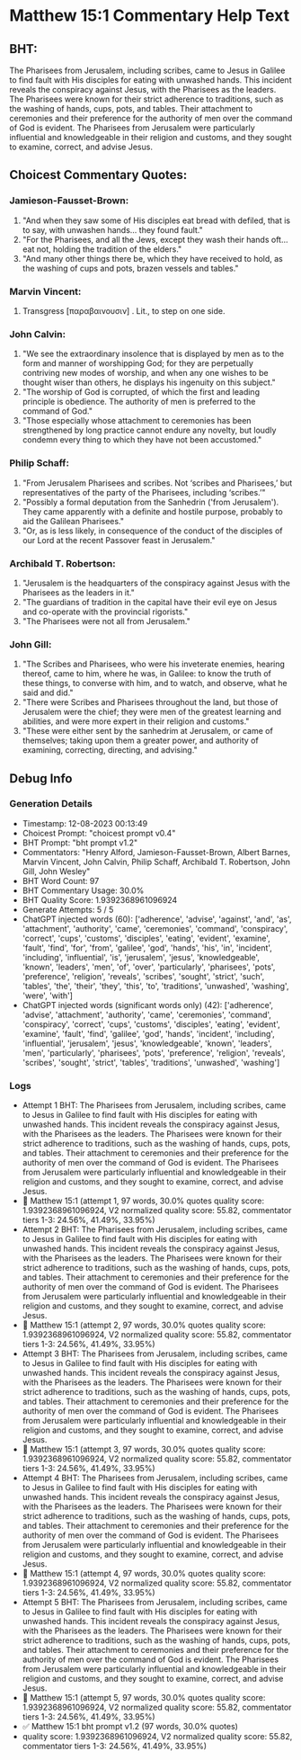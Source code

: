 # Matthew 15:1 Commentary Help Text

## BHT:
The Pharisees from Jerusalem, including scribes, came to Jesus in Galilee to find fault with His disciples for eating with unwashed hands. This incident reveals the conspiracy against Jesus, with the Pharisees as the leaders. The Pharisees were known for their strict adherence to traditions, such as the washing of hands, cups, pots, and tables. Their attachment to ceremonies and their preference for the authority of men over the command of God is evident. The Pharisees from Jerusalem were particularly influential and knowledgeable in their religion and customs, and they sought to examine, correct, and advise Jesus.

## Choicest Commentary Quotes:
### Jamieson-Fausset-Brown:
1. "And when they saw some of His disciples eat bread with defiled, that is to say, with unwashen hands... they found fault." 
2. "For the Pharisees, and all the Jews, except they wash their hands oft... eat not, holding the tradition of the elders."
3. "And many other things there be, which they have received to hold, as the washing of cups and pots, brazen vessels and tables."

### Marvin Vincent:
1. Transgress [παραβαινουσιν] . Lit., to step on one side.


### John Calvin:
1. "We see the extraordinary insolence that is displayed by men as to the form and manner of worshipping God; for they are perpetually contriving new modes of worship, and when any one wishes to be thought wiser than others, he displays his ingenuity on this subject."
2. "The worship of God is corrupted, of which the first and leading principle is obedience. The authority of men is preferred to the command of God."
3. "Those especially whose attachment to ceremonies has been strengthened by long practice cannot endure any novelty, but loudly condemn every thing to which they have not been accustomed."

### Philip Schaff:
1. "From Jerusalem Pharisees and scribes. Not ‘scribes and Pharisees,’ but representatives of the party of the Pharisees, including ‘scribes.’" 
2. "Possibly a formal deputation from the Sanhedrin ('from Jerusalem'). They came apparently with a definite and hostile purpose, probably to aid the Galilean Pharisees."
3. "Or, as is less likely, in consequence of the conduct of the disciples of our Lord at the recent Passover feast in Jerusalem."

### Archibald T. Robertson:
1. "Jerusalem is the headquarters of the conspiracy against Jesus with the Pharisees as the leaders in it."
2. "The guardians of tradition in the capital have their evil eye on Jesus and co-operate with the provincial rigorists."
3. "The Pharisees were not all from Jerusalem."

### John Gill:
1. "The Scribes and Pharisees, who were his inveterate enemies, hearing thereof, came to him, where he was, in Galilee: to know the truth of these things, to converse with him, and to watch, and observe, what he said and did."
2. "There were Scribes and Pharisees throughout the land, but those of Jerusalem were the chief; they were men of the greatest learning and abilities, and were more expert in their religion and customs."
3. "These were either sent by the sanhedrim at Jerusalem, or came of themselves; taking upon them a greater power, and authority of examining, correcting, directing, and advising."


## Debug Info
### Generation Details
- Timestamp: 12-08-2023 00:13:49
- Choicest Prompt: "choicest prompt v0.4"
- BHT Prompt: "bht prompt v1.2"
- Commentators: "Henry Alford, Jamieson-Fausset-Brown, Albert Barnes, Marvin Vincent, John Calvin, Philip Schaff, Archibald T. Robertson, John Gill, John Wesley"
- BHT Word Count: 97
- BHT Commentary Usage: 30.0%
- BHT Quality Score: 1.9392368961096924
- Generate Attempts: 5 / 5
- ChatGPT injected words (60):
	['adherence', 'advise', 'against', 'and', 'as', 'attachment', 'authority', 'came', 'ceremonies', 'command', 'conspiracy', 'correct', 'cups', 'customs', 'disciples', 'eating', 'evident', 'examine', 'fault', 'find', 'for', 'from', 'galilee', 'god', 'hands', 'his', 'in', 'incident', 'including', 'influential', 'is', 'jerusalem', 'jesus', 'knowledgeable', 'known', 'leaders', 'men', 'of', 'over', 'particularly', 'pharisees', 'pots', 'preference', 'religion', 'reveals', 'scribes', 'sought', 'strict', 'such', 'tables', 'the', 'their', 'they', 'this', 'to', 'traditions', 'unwashed', 'washing', 'were', 'with']
- ChatGPT injected words (significant words only) (42):
	['adherence', 'advise', 'attachment', 'authority', 'came', 'ceremonies', 'command', 'conspiracy', 'correct', 'cups', 'customs', 'disciples', 'eating', 'evident', 'examine', 'fault', 'find', 'galilee', 'god', 'hands', 'incident', 'including', 'influential', 'jerusalem', 'jesus', 'knowledgeable', 'known', 'leaders', 'men', 'particularly', 'pharisees', 'pots', 'preference', 'religion', 'reveals', 'scribes', 'sought', 'strict', 'tables', 'traditions', 'unwashed', 'washing']

### Logs
- Attempt 1 BHT: The Pharisees from Jerusalem, including scribes, came to Jesus in Galilee to find fault with His disciples for eating with unwashed hands. This incident reveals the conspiracy against Jesus, with the Pharisees as the leaders. The Pharisees were known for their strict adherence to traditions, such as the washing of hands, cups, pots, and tables. Their attachment to ceremonies and their preference for the authority of men over the command of God is evident. The Pharisees from Jerusalem were particularly influential and knowledgeable in their religion and customs, and they sought to examine, correct, and advise Jesus.
- 🔄 Matthew 15:1 (attempt 1, 97 words, 30.0% quotes quality score: 1.9392368961096924, V2 normalized quality score: 55.82, commentator tiers 1-3: 24.56%, 41.49%, 33.95%)
- Attempt 2 BHT: The Pharisees from Jerusalem, including scribes, came to Jesus in Galilee to find fault with His disciples for eating with unwashed hands. This incident reveals the conspiracy against Jesus, with the Pharisees as the leaders. The Pharisees were known for their strict adherence to traditions, such as the washing of hands, cups, pots, and tables. Their attachment to ceremonies and their preference for the authority of men over the command of God is evident. The Pharisees from Jerusalem were particularly influential and knowledgeable in their religion and customs, and they sought to examine, correct, and advise Jesus.
- 🔄 Matthew 15:1 (attempt 2, 97 words, 30.0% quotes quality score: 1.9392368961096924, V2 normalized quality score: 55.82, commentator tiers 1-3: 24.56%, 41.49%, 33.95%)
- Attempt 3 BHT: The Pharisees from Jerusalem, including scribes, came to Jesus in Galilee to find fault with His disciples for eating with unwashed hands. This incident reveals the conspiracy against Jesus, with the Pharisees as the leaders. The Pharisees were known for their strict adherence to traditions, such as the washing of hands, cups, pots, and tables. Their attachment to ceremonies and their preference for the authority of men over the command of God is evident. The Pharisees from Jerusalem were particularly influential and knowledgeable in their religion and customs, and they sought to examine, correct, and advise Jesus.
- 🔄 Matthew 15:1 (attempt 3, 97 words, 30.0% quotes quality score: 1.9392368961096924, V2 normalized quality score: 55.82, commentator tiers 1-3: 24.56%, 41.49%, 33.95%)
- Attempt 4 BHT: The Pharisees from Jerusalem, including scribes, came to Jesus in Galilee to find fault with His disciples for eating with unwashed hands. This incident reveals the conspiracy against Jesus, with the Pharisees as the leaders. The Pharisees were known for their strict adherence to traditions, such as the washing of hands, cups, pots, and tables. Their attachment to ceremonies and their preference for the authority of men over the command of God is evident. The Pharisees from Jerusalem were particularly influential and knowledgeable in their religion and customs, and they sought to examine, correct, and advise Jesus.
- 🔄 Matthew 15:1 (attempt 4, 97 words, 30.0% quotes quality score: 1.9392368961096924, V2 normalized quality score: 55.82, commentator tiers 1-3: 24.56%, 41.49%, 33.95%)
- Attempt 5 BHT: The Pharisees from Jerusalem, including scribes, came to Jesus in Galilee to find fault with His disciples for eating with unwashed hands. This incident reveals the conspiracy against Jesus, with the Pharisees as the leaders. The Pharisees were known for their strict adherence to traditions, such as the washing of hands, cups, pots, and tables. Their attachment to ceremonies and their preference for the authority of men over the command of God is evident. The Pharisees from Jerusalem were particularly influential and knowledgeable in their religion and customs, and they sought to examine, correct, and advise Jesus.
- 🔄 Matthew 15:1 (attempt 5, 97 words, 30.0% quotes quality score: 1.9392368961096924, V2 normalized quality score: 55.82, commentator tiers 1-3: 24.56%, 41.49%, 33.95%)
- ✅ Matthew 15:1 bht prompt v1.2 (97 words, 30.0% quotes)
- quality score: 1.9392368961096924, V2 normalized quality score: 55.82, commentator tiers 1-3: 24.56%, 41.49%, 33.95%)